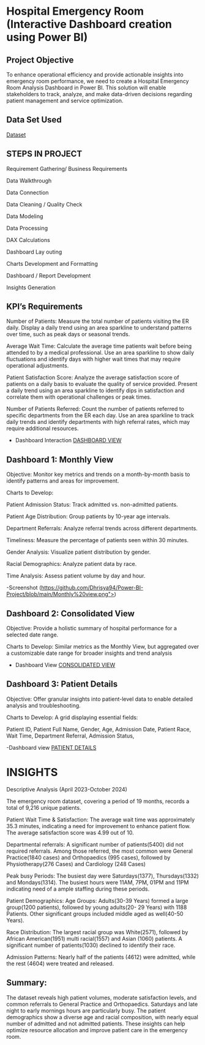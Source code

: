 # Hospital Emergency Room (Interactive Dashboard creation using Power BI)
## Project Objective
To enhance operational efficiency and provide actionable insights into emergency room performance, we need to create a Hospital Emergency Room Analysis Dashboard in Power BI. This solution will enable stakeholders to track, analyze, and make data-driven decisions regarding patient management and service optimization.
## Data Set Used
<a href= "https://github.com/Dhrisya94/Power-BI-Project/blob/799e693bd641e7352fe3e29081f623453c3216c8/Hospital%20ER_Data.csv"> Dataset</a>

## STEPS IN PROJECT
Requirement Gathering/ Business Requirements

Data Walkthrough

Data Connection

Data Cleaning / Quality Check

Data Modeling

Data Processing

DAX Calculations

Dashboard Lay outing

Charts Development and Formatting

Dashboard / Report Development

Insights Generation


## KPI’s Requirements

Number of Patients:
Measure the total number of patients visiting the ER daily.
Display a daily trend using an area sparkline to understand patterns over time, such as peak days or seasonal trends.

Average Wait Time:
Calculate the average time patients wait before being attended to by a medical professional.
Use an area sparkline to show daily fluctuations and identify days with higher wait times that may require operational adjustments.

Patient Satisfaction Score:
Analyze the average satisfaction score of patients on a daily basis to evaluate the quality of service provided.
Present a daily trend using an area sparkline to identify dips in satisfaction and correlate them with operational challenges or peak times.

Number of Patients Referred:
Count the number of patients referred to specific departments from the ER each day.
Use an area sparkline to track daily trends and identify departments with high referral rates, which may require additional resources.

- Dashboard Interaction <a href= "https://github.com/Dhrisya94/Power-BI-Project/blob/main/Hospital%20emergency%20room.pbix">DASHBOARD VIEW</a>

## Dashboard 1: Monthly View 
Objective: Monitor key metrics and trends on a month-by-month basis to identify patterns and areas for improvement.

Charts to Develop:

Patient Admission Status: Track admitted vs. non-admitted patients.

Patient Age Distribution: Group patients by 10-year age intervals.

Department Referrals: Analyze referral trends across different departments.

Timeliness: Measure the percentage of patients seen within 30 minutes.

Gender Analysis: Visualize patient distribution by gender.

Racial Demographics: Analyze patient data by race.

Time Analysis: Assess patient volume by day and hour.

-Screenshot (https://github.com/Dhrisya94/Power-BI-Project/blob/main/Monthly%20view.png">)

## Dashboard 2: Consolidated View 
Objective: Provide a holistic summary of hospital performance for a selected date range.

Charts to Develop:
Similar metrics as the Monthly View, but aggregated over a customizable date range for broader insights and trend analysis

- Dashboard View <a href="https://github.com/Dhrisya94/Power-BI-Project/blob/main/consolidated%20view.png">CONSOLIDATED VIEW</a>

## Dashboard 3: Patient Details
Objective: Offer granular insights into patient-level data to enable detailed analysis and troubleshooting.

Charts to Develop: A grid displaying essential fields:

Patient ID,
Patient Full Name,
Gender,
Age,
Admission Date,
Patient Race,
Wait Time,
Department Referral,
Admission Status,

-Dashboard view <a href="https://github.com/Dhrisya94/Power-BI-Project/blob/main/Patient%20details.png">PATIENT DETAILS</a>

# INSIGHTS

Descriptive Analysis
(April 2023-October 2024)

The emergency room dataset, covering a period of 19 months, records a total of 9,216 unique patients.

Patient Wait Time & Satisfaction:
The average wait time was approximately 35.3 minutes, indicating a need for improvement to enhance patient flow. The average satisfaction score was 4.99 out of 10.

Departmental referrals:
A significant number of patients(5400) did not required referrals. Among those referred, the most common were General Practice(1840 cases) and Orthopaedics (995 cases), followed by Physiotherapy(276 Cases) and Cardiology (248 Cases)

Peak busy Periods:
The busiest day were Saturdays(1377), Thursdays(1332) and Mondays(1314). The busiest hours were 11AM, 7PM, 01PM and 11PM indicating need of a ample staffing during these periods.

Patient Demographics:
Age Groups: Adults(30-39 Years) formed a large group(1200 patients), followed by young adults(20- 29 Years) with 1188 Patients. Other significant groups included middle aged as well(40-50 Years).

Race Distribution:
The largest racial group was White(2571), followed by African American(1951) multi racial(1557) and Asian (1060) patients. A significant number of patients(1030) declined to identify their race.

Admission Patterns:
Nearly half of the patients (4612) were admitted, while the rest (4604) were treated and released.

## Summary:
The dataset reveals high patient volumes, moderate satisfaction levels, and common referrals to General Practice and Orthopaedics. Saturdays and late night to early mornings hours are particularly busy. The patient demographics show a diverse age and racial composition, with nearly equal number of admitted and not admitted patients. These insights can help optimize resource allocation and improve patient care in the emergency room.












